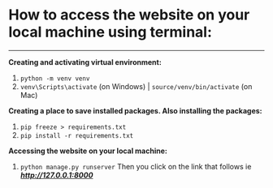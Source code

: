 # How to  access the website on your local machine using terminal:

---

**Creating and activating virtual environment:**
1. `python -m venv venv`
2. `venv\Scripts\activate` (on Windows) | `source/venv/bin/activate` (on Mac)

**Creating a place to save installed packages. Also installing the packages:**
1. `pip freeze > requirements.txt`
2. `pip install -r requirements.txt`

**Accessing the website on your local machine:**
1. `python manage.py runserver`
Then you click on the link that follows ie ***http://127.0.0.1:8000***
